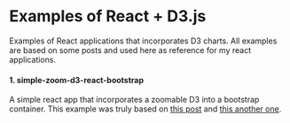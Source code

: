 # Examples of React + D3.js

Examples of React applications that incorporates D3 charts. All examples are based on some posts and used here as reference for my react applications.

#### 1. simple-zoom-d3-react-bootstrap
A simple react app that incorporates a zoomable D3 into a bootstrap container. This example was truly based on [this post](https://coderwall.com/p/psogia/simplest-way-to-add-zoom-pan-on-d3-js) and [this another one](http://bl.ocks.org/sgruhier/1d692762f8328a2c9957).